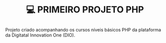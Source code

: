<h1 align="center">

:computer: **PRIMEIRO PROJETO PHP**

</h1> 

Projeto criado acompanhando os cursos níveis básicos PHP da plataforma da Digitatal Innovation One (DIO).

